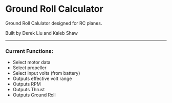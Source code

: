 # Ground Roll Calculator

Ground Roll Calulator designed for RC planes.

Built by Derek Liu and Kaleb Shaw

***
### Current Functions:

- Select motor data
- Select propeller
- Select input volts (from battery)
- Outputs effective volt range
- Outputs RPM
- Outputs Thrust
- Outputs Ground Roll
